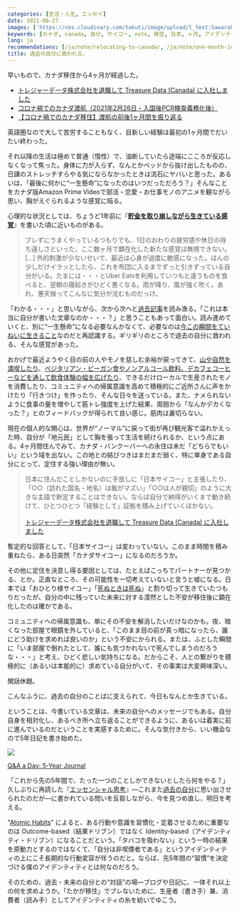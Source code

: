 ```yaml
---
categories: [生活・人生, エッセイ]
date: 2021-06-27
images: ['https://res.cloudinary.com/takuti/image/upload/l_text:Sawarabi%20Gothic_32_bold:%E9%81%8E%E5%8E%BB%E3%81%AE%E8%87%AA%E5%88%86%E3%81%AB%E6%95%91%E3%82%8F%E3%82%8C%E3%82%8B%E3%80%82,co_rgb:eee,w_800,c_fit/v1626628472/takuti_bgimyl.jpg']
keywords: [カナダ, canada, 自分, サイコー, note, 移住, 日本, ヶ月, アイデンティティ, 感覚]
lang: ja
recommendations: [/ja/note/relocating-to-canada/, /ja/note/one-month-in-canada/, /ja/note/mountains-101/]
title: 過去の自分に救われる。
---
```


早いもので、カナダ移住から4ヶ月が経過した。

- [トレジャーデータ株式会社を退職して Treasure Data (Canada) に入社しました](/ja/note/relocating-to-canada/)
- [コロナ禍でのカナダ渡航（2021年2月26日・入国後PCR検査義務化後）](/ja/note/travel-to-canada-210226/)
- [【コロナ禍でのカナダ移住】渡航の前後1ヶ月間を振り返る](/ja/note/one-month-in-canada)

英語圏なので大して苦労することもなく、目新しい経験は最初の1ヶ月間でだいたい終わった。

それ以降の生活は極めて普通（惰性）で、油断していたら途端にこころが反応しなくなって焦った。身体に力が入らず、なんとかベッドから抜け出したものの、日課のストレッチすらやる気にならなかったときは流石にヤバいと思った。あるいは、「最後に何かに“一生懸命”になったのはいつだっただろう？」そんなことをカナダ版Amazon Prime Videoで部活・恋愛・お仕事モノのアニメを観ながら思い、胸がえぐられるような感覚に陥る。

心理的な状況としては、ちょうど1年前に『**[貯金を取り崩しながら生きている感覚](/ja/note/life-with-covid-19/)**』を書いた頃に近いものがある。

> ブレずにうまくやっているつもりでも、1日のおわりの疲労感や休日の待ち遠しさといった、ここ数ヶ月で顕在化した新たな感覚は無視できない。[...] 外的刺激が少ないせいで、最近は心身が過度に敏感になった。ほんの少しだけイラッとしたら、これを布団に入るまでずっと引きずっている自分がいる。たまには・・・とUber Eatsを利用していつもと違うものを食べると、翌朝の寝起きがひどく悪くなる。雨が降り、風が強く吹く。あれ、悪天候ってこんなに気分が沈むものだっけ。

「わかる・・・」と思いながら、次から次へと[過去記事](/ja/note/)を読み漁る。「これは本当に自分が書いた文章なのか・・・？」と思うこともあって面白い。読み進めていくと、別に“一生懸命”になる必要なんかなくて、必要なのは[今この瞬間をていねいに生きること](/ja/note/be-mindful/)なのだと再認識する。ギリギリのところで過去の自分に救われる、そんな感覚があった。

おかげで最近ようやく目の前の人やモノを慈しむ余裕が戻ってきて、[山や自然を満喫したり](/ja/note/mountains-101/)、[ベジタリアン・ビーガン食やノンアルコール飲料、デカフェコーヒーなどを通して飲食体験の幅を広げたり](/note/unusual-drinking-and-eating-habits/)、できるだけローカルで生産されたモノを消費したり、コミュニティへの帰属意識を高めて積極的にご近所さんに声をかけたり「行きつけ」を作ったり、そんな日々を送っている。また、ナメられないように食事の量を増やして筋トレ強度を上げた結果、周囲から「なんかデカくなった？」とのフィードバックが得られて良い感じ。筋肉は裏切らない。

現在の個人的な関心は、世界が“ノーマル”に戻って街が再び観光客で溢れかえった時、自分が「地元民」として胸を張って生活を続けられるか、という点にある。4ヶ月間住んでみて、カナダ・バンクーバーへの永住は未だ「どちらでもいい」という域を出ない。この地との結びつきはまだまだ弱く、特に単身である自分にとって、定住する強い理由が無い。

> 日本に住んだことしかないのに手放しに「日本サイコー」と主張したり、「○○（訪れた国名・地名）は飯がマズい」「○○は人が親切」のように大きな主語で断定することはできない。ならば自分で納得がいくまで動き続けて、ひとつひとつ「経験として」証拠を積み上げていくほかない。<br/><br/>[トレジャーデータ株式会社を退職して Treasure Data (Canada) に入社しました](/ja/note/relocating-to-canada/)

暫定的な回答として、「日本サイコー」は変わっていない。このまま時間を積み重ねたら、ある日突然「カナダサイコー」になるのだろうか。

その他に定住を決意し得る要因としては、たとえばこっちでパートナーが見つかる、とか。正直なところ、その可能性を一切考えていないと言うと嘘になる。日本では「おひとり様サイコー」「[死ぬときは死ぬ](/ja/note/making-a-will/)」と割り切って生きていたつもりだったが、自分の中に残っていた未来に対する漠然とした不安が移住後に顕在化したのは確かである。

コミュニティへの帰属意識も、単にその不安を解消したいだけなのかも。夜、暗くなった部屋で眼鏡を外していると、「このまま目の前が真っ暗になったら、誰にどう助けを求めれば良いのか」という不安にかられる。または、ふとした瞬間に「いま部屋で倒れたとして、誰にも気づかれないで死んでしまうのだろうな・・・」と考え、ひどく悲しい気持ちになる。だからこそ、人との繋がりを積極的に（あるいは本能的に）求めている自分がいて、その事実は大変興味深い。

閑話休題。

こんなふうに、過去の自分のことばに支えられて、今日もなんとか生きている。

ということは、今書いている文章は、未来の自分へのメッセージでもある。自分自身を相対化し、あるべき所へ立ち返ることができるように、あるいは着実に前に進んでいるのだということを実感するために。そんな気付きから、いい機会なので5年日記を書き始めた。

<a href="https://www.amazon.co.jp/-/en/Potter-Gift/dp/0307719774?dchild=1&keywords=q%26a+5+years&qid=1624816322&s=english-books&sr=1-1&linkCode=li2&tag=takuti-22&linkId=64b23fff5fee23971731472d65a70617&language=en_US&ref_=as_li_ss_il" target="_blank"><img border="0" src="//ws-fe.amazon-adsystem.com/widgets/q?_encoding=UTF8&ASIN=0307719774&Format=_SL160_&ID=AsinImage&MarketPlace=JP&ServiceVersion=20070822&WS=1&tag=takuti-22&language=en_US" ></a><img src="https://ir-jp.amazon-adsystem.com/e/ir?t=takuti-22&language=en_US&l=li2&o=9&a=0307719774" width="1" height="1" border="0" alt="" style="border:none !important; margin:0px !important;" />

[Q&A a Day: 5-Year Journal](https://amzn.to/2T3oePH)

「これから先の5年間で、たった一つのことしかできないとしたら何をやる？」久しぶりに再読した『[エッセンシャル思考](https://amzn.to/3qrmJXG)』&mdash;これまた[過去の自分](/ja/note/deep-work/)に思い出させられたのだが&mdash;に書かれている問いを反芻しながら、今を見つめ直し、明日を考える。

"[Atomic Habits](https://amzn.to/3xWSQkl)" によると、ある行動や意識を習慣化・定着させるために重要なのは Outcome-based（結果ドリブン）ではなく Identity-based（アイデンティティ・ドリブン）になることだという。「タバコを吸わない」という一時の結果を原動力とするのではなくて、「自分は非喫煙者である」というアイデンティティの上にこそ長期的な行動変容が伴うのだと。ならば、先5年間の“習慣”を決定づける僕のアイデンティティとは何なのだろう。

そのための、過去・未来の自分との“対話”の場&mdash;ブログや日記に、一体それ以上の何を求めようか。「たかが移住」でブレないために、生産者（書き手）兼、消費者（読み手）としてアイデンティティの糸を紡いでゆこう。